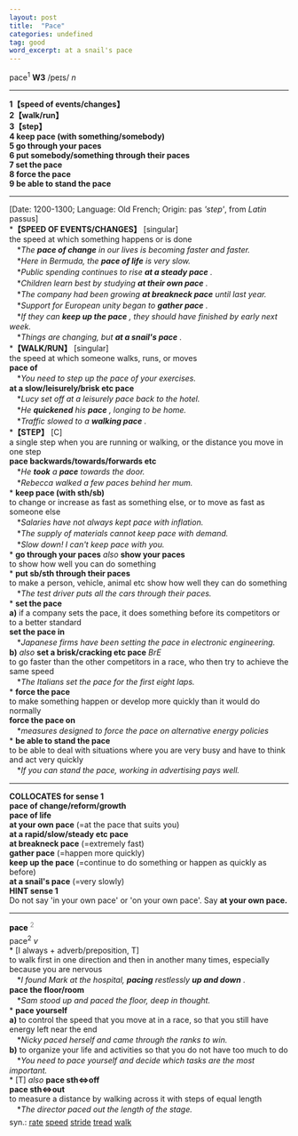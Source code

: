 ```yaml
---
layout: post
title:  "Pace"
categories: undefined
tag: good
word_excerpt: at a snail's pace 
---
```

<DIV style="MARGIN: 0px 0px 5px">pace<SUP>1</SUP> <B>W3</B> /peɪs/ <I>n</I> 
<HR>
<B>1【speed of events/changes】</B><BR><B>2【walk/run】</B><BR><B>3【step】</B><BR><B>4 keep pace (with something/somebody)</B><BR><B>5 go through your paces</B><BR><B>6 put somebody/something through their paces</B><BR><B>7 set the pace</B><BR><B>8 force the pace</B><BR><B>9 be able to stand the pace</B>
<HR>
[Date: 1200-1300; Language: Old French; Origin: pas <I>'step'</I>, from <I>Latin</I> passus]<BR>*<B>【SPEED OF EVENTS/CHANGES】</B> [singular]<BR>the speed at which something happens or is done<BR>　*<I>The <B>pace of change</B> in our lives is becoming faster and faster.</I><BR>　*<I>Here in Bermuda, the <B>pace of life</B> is very slow.</I><BR>　*<I>Public spending continues to rise <B>at a steady pace</B> .</I><BR>　*<I>Children learn best by studying <B>at their own pace</B> .</I><BR>　*<I>The company had been growing <B>at breakneck pace</B> until last year.</I><BR>　*<I>Support for European unity began to <B>gather pace</B> .</I><BR>　*<I>If they can <B>keep up the pace</B> , they should have finished by early next week.</I><BR>　*<I>Things are changing, but <B>at a snail's pace</B> .</I><BR>*<B>【WALK/RUN】</B> [singular]<BR>the speed at which someone walks, runs, or moves<BR><B>pace of</B><BR>　*<I>You need to step up the pace of your exercises.</I><BR><B>at a slow/leisurely/brisk etc pace</B><BR>　*<I>Lucy set off at a leisurely pace back to the hotel.</I><BR>　*<I>He <B>quickened</B> his <B>pace</B> , longing to be home.</I><BR>　*<I>Traffic slowed to a <B>walking pace</B> .</I><BR>*<B>【STEP】</B> [C] <BR>a single step when you are running or walking, or the distance you move in one step<BR><B>pace backwards/towards/forwards etc</B><BR>　*<I>He <B>took</B> a <B>pace</B> towards the door.</I><BR>　*<I>Rebecca walked a few paces behind her mum.</I><BR>* <B>keep pace (with sth/sb)</B><BR>to change or increase as fast as something else, or to move as fast as someone else<BR>　*<I>Salaries have not always kept pace with inflation.</I><BR>　*<I>The supply of materials cannot keep pace with demand.</I><BR>　*<I>Slow down! I can't keep pace with you.</I><BR>* <B>go through your paces</B> <I>also</I> <B>show your paces</B> <BR>to show how well you can do something<BR>* <B>put sb/sth through their paces</B><BR>to make a person, vehicle, animal etc show how well they can do something<BR>　*<I>The test driver puts all the cars through their paces.</I><BR>* <B>set the pace</B><BR><B>a)</B> if a company sets the pace, it does something before its competitors or to a better standard<BR><B>set the pace in</B><BR>　*<I>Japanese firms have been setting the pace in electronic engineering.</I><BR><B>b)</B> <I>also</I> <B>set a brisk/cracking etc pace</B> <I>BrE</I> <BR>to go faster than the other competitors in a race, who then try to achieve the same speed<BR>　*<I>The Italians set the pace for the first eight laps.</I><BR>* <B>force the pace</B><BR>to make something happen or develop more quickly than it would do normally<BR><B>force the pace on</B><BR>　*<I>measures designed to force the pace on alternative energy policies</I><BR>* <B>be able to stand the pace</B><BR>to be able to deal with situations where you are very busy and have to think and act very quickly<BR>　*<I>If you can stand the pace, working in advertising pays well.</I>
<HR>
<B>COLLOCATES for sense 1</B> <BR><B>pace of change/reform/growth</B> <BR><B>pace of life</B> <BR><B>at your own pace</B> (=at the pace that suits you) <BR><B>at a rapid/slow/steady etc pace</B> <BR><B>at breakneck pace</B> (=extremely fast) <BR><B>gather pace</B> (=happen more quickly) <BR><B>keep up the pace</B> (=continue to do something or happen as quickly as before) <BR><B>at a snail's pace</B> (=very slowly) <BR><B>HINT sense 1</B> <BR>Do not say 'in your own pace' or 'on your own pace'. Say <B>at your own pace.</B> 
<HR>
</DIV>
<DIV style="COLOR: #808080; MARGIN: 0px 0px 5px; LINE-HEIGHT: normal"><SPAN style="FONT-SIZE: 10.5pt; COLOR: #000000; LINE-HEIGHT: normal"><B>pace</B></SPAN> <SUP style="FONT-SIZE: 83%; LINE-HEIGHT: normal">2</SUP> </DIV>
<DIV style="MARGIN: 0px 0px 5px">pace<SUP>2</SUP> <I>v</I> <BR>* [I always + adverb/preposition, T] <BR>to walk first in one direction and then in another many times, especially because you are nervous<BR>　*<I>I found Mark at the hospital, <B>pacing</B> restlessly <B>up and down</B> .</I><BR><B>pace the floor/room</B><BR>　*<I>Sam stood up and paced the floor, deep in thought.</I><BR>* <B>pace yourself</B><BR><B>a)</B> to control the speed that you move at in a race, so that you still have energy left near the end<BR>　*<I>Nicky paced herself and came through the ranks to win.</I><BR><B>b)</B> to organize your life and activities so that you do not have too much to do<BR>　*<I>You need to pace yourself and decide which tasks are the most important.</I><BR>* [T] <I>also</I> <B>pace sth⇔off</B> <BR><B>pace sth⇔out</B> <BR>to measure a distance by walking across it with steps of equal length<BR>　*<I>The director paced out the length of the stage.</I></DIV>
<DIV style="MARGIN: 0px 0px 5px">
<DIV style="MARGIN: 4px 0px">syn.: <A href="{{ site.baseurl }}/rate"><U>rate</U></A> <A href="{{ site.baseurl }}/speed"><U>speed</U></A> <A href="{{ site.baseurl }}/stride"><U>stride</U></A> <A href="{{ site.baseurl }}/tread"><U>tread</U></A> <A href="{{ site.baseurl }}/walk"><U>walk</U></A></DIV></DIV>
